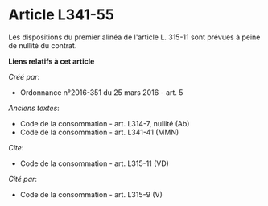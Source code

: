 # Article L341-55

Les dispositions du premier alinéa de l'article L. 315-11 sont prévues à peine de nullité du contrat.

**Liens relatifs à cet article**

_Créé par_:

  - Ordonnance n°2016-351 du 25 mars 2016 - art. 5

_Anciens textes_:

  - Code de la consommation - art. L314-7, nullité (Ab)
  - Code de la consommation - art. L341-41 (MMN)

_Cite_:

  - Code de la consommation - art. L315-11 (VD)

_Cité par_:

  - Code de la consommation - art. L315-9 (V)
